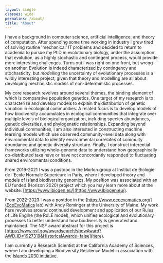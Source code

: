```yaml
---
layout: single
classes: wide
permalink: /about/
title: "About"
---
```


I have a background in computer science, artificial intelligence, and theory
of computation. After spending some time working in industry I grew tired of
solving routine 'mechanical' IT problems and decided to return to academia to
pursue my PhD in evolutionary biology, under the assumption that evolution,
as a highly stochastic and contingent process, would provide more interesting
challenges. Turns out I was right on one front, but wrong on another. Evolution
is indeed characterized by contingency and stochasticity, but *modelling* the
uncertainty of evolutionary processes is a wildly interesting project, given
that theory and modelling are all about developing mechanistic models of
non-deterministic processes.

My core research revolves around several themes, the binding element of which
is comparative population genetics. One target of my research is to characterize
and develop models to explain the distribution of genetic variation in ecological
communities. A related focus is to develop models of how biodiversity
accumulates in ecological communities that integrate over multiple levels of
biological organization, including species abundances, genetic diversities,
and phylogenetic relationships. Expanding beyond individual communities, I am
also interested in constructing machine learning models which use observed
community-level data along with environmental data to identify environmental
correlates of commuity abundance and genetic diversity structure. Finally, I
construct inferential frameworks utilizing whole-genome data to understand how
geographically co-distributed taxa have or have not concordantly responded
to fluctuating shared environmental conditions.

From 2019-2021 I was a postdoc in the Morlon group at Institut de Biologie de l'Ecole
Normale Superieure in Paris, where I developed theory and models of island
biodiversity genomics. My position was associated with an EU funded (Horizon
2020) project which you may learn more about at the website:
[https://www.ibiogen.eu/](https://www.ibiogen.eu/).

From 2022-2023 I was a postdoc in the [https://www.ecoevomatics.org/](EcoEvoMatics lab)
with Andy Rominger at the University of Maine. My work here revolves around
continued development and application of our Rules of Life Engine (the RoLE
model), which unifies ecological and evolutionary processes to better understand
how biodiversity is generated and maintained. The NSF award abstract for this
project is [https://www.nsf.gov/awardsearch/showAward?AWD_ID=1927319&HistoricalAwards=false](here).

I am currently a Research Scientist at the California Academy of Sciences, where I am
developing a Biodiversity Resilience Model in association with the 
[Islands 2030 initiative](https://www.calacademy.org/about-us/major-initiatives/islands-2030).
